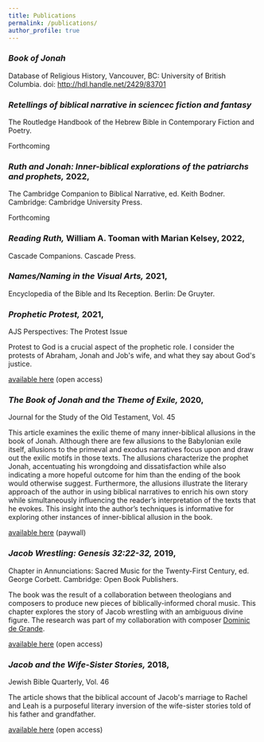 ```yaml
---
title: Publications
permalink: /publications/
author_profile: true
---
```


### *Book of Jonah*
Database of Religious History, Vancouver, BC: University of British Columbia. doi: http://hdl.handle.net/2429/83701



### *Retellings of biblical narrative in sciencec fiction and fantasy*
The Routledge Handbook of the Hebrew Bible in Contemporary Fiction and Poetry. 

Forthcoming



### *Ruth and Jonah: Inner-biblical explorations of the patriarchs and prophets,* 2022,
The Cambridge Companion to Biblical Narrative, ed. Keith Bodner. Cambridge: Cambridge University Press.

Forthcoming



### *Reading Ruth,* William A. Tooman with Marian Kelsey, 2022,
Cascade Companions. Cascade Press.



### *Names/Naming in the Visual Arts,* 2021,
Encyclopedia of the Bible and Its Reception. Berlin: De Gruyter.



### *Prophetic Protest,* 2021,
AJS Perspectives: The Protest Issue

Protest to God is a crucial aspect of the prophetic role. I consider the protests of Abraham, Jonah and Job's wife, and what they say about God's justice.

[available here](https://www.associationforjewishstudies.org/docs/default-source/ajs-perspectives/ajs_perspectives-protest-issue0bd05966-e039-4a1b-9bca-95d884189c07.pdf?sfvrsn=8688cd46_9)
(open access)



### *The Book of Jonah and the Theme of Exile,* 2020, 
Journal for the Study of the Old Testament, Vol. 45

This article examines the exilic theme of many inner-biblical allusions in the book of Jonah. Although there are few allusions to the Babylonian exile itself, allusions to the primeval and exodus narratives focus upon and draw out the exilic motifs in those texts. The allusions characterize the prophet Jonah, accentuating his wrongdoing and dissatisfaction while also indicating a more hopeful outcome for him than the ending of the book would otherwise suggest. Furthermore, the allusions illustrate the literary approach of the author in using biblical narratives to enrich his own story while simultaneously influencing the reader’s interpretation of the texts that he evokes. This insight into the author’s techniques is informative for exploring other instances of inner-biblical allusion in the book.

[available here](https://doi.org/10.1177/0309089219864607)
(paywall)



### *Jacob Wrestling: Genesis 32:22-32,* 2019, 
Chapter in Annunciations: Sacred Music for the Twenty-First Century, ed. George Corbett. Cambridge: Open Book Publishers.

The book was the result of a collaboration between theologians and composers to produce new pieces of biblically-informed choral music. This chapter explores the story of Jacob wrestling with an ambiguous divine figure. The research was part of my collaboration with composer [Dominic de Grande](http://www.dominicdegrande.com/).

[available here](https://www.openbookpublishers.com/product/994)
(open access)



### *Jacob and the Wife-Sister Stories,* 2018, 
Jewish Bible Quarterly, Vol. 46

The article shows that the biblical account of Jacob's marriage to Rachel and Leah is a purposeful literary inversion of the wife-sister stories told of his father and grandfather.

[available here](https://jbqnew.jewishbible.org/assets/Uploads/464/jbq_464_kelseyjacob.pdf)
(open access)
